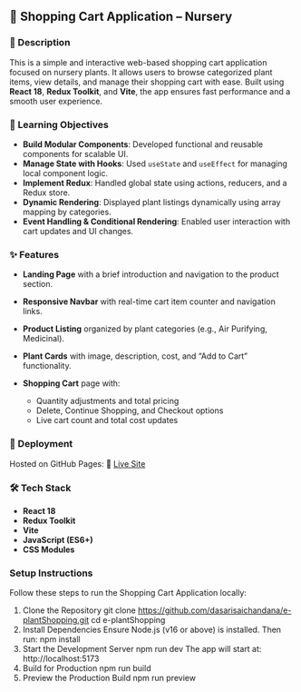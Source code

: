 ## 🛒 Shopping Cart Application – Nursery

### 📝 Description

This is a simple and interactive web-based shopping cart application focused on nursery plants. It allows users to browse categorized plant items, view details, and manage their shopping cart with ease. Built using **React 18**, **Redux Toolkit**, and **Vite**, the app ensures fast performance and a smooth user experience.

### 🎯 Learning Objectives

* **Build Modular Components**: Developed functional and reusable components for scalable UI.
* **Manage State with Hooks**: Used `useState` and `useEffect` for managing local component logic.
* **Implement Redux**: Handled global state using actions, reducers, and a Redux store.
* **Dynamic Rendering**: Displayed plant listings dynamically using array mapping by categories.
* **Event Handling & Conditional Rendering**: Enabled user interaction with cart updates and UI changes.

### ✨ Features

* **Landing Page** with a brief introduction and navigation to the product section.
* **Responsive Navbar** with real-time cart item counter and navigation links.
* **Product Listing** organized by plant categories (e.g., Air Purifying, Medicinal).
* **Plant Cards** with image, description, cost, and “Add to Cart” functionality.
* **Shopping Cart** page with:

  * Quantity adjustments and total pricing
  * Delete, Continue Shopping, and Checkout options
  * Live cart count and total cost updates

### 🚀 Deployment

Hosted on GitHub Pages:
🔗 [Live Site](https://dasarisaichandana.github.io/e-plantShopping/)

### 🛠 Tech Stack

* **React 18**
* **Redux Toolkit**
* **Vite**
* **JavaScript (ES6+)**
* **CSS Modules**
### Setup Instructions
Follow these steps to run the Shopping Cart Application locally:
1. Clone the Repository
git clone https://github.com/dasarisaichandana/e-plantShopping.git
cd e-plantShopping
2. Install Dependencies
Ensure Node.js (v16 or above) is installed. Then run:
npm install
3. Start the Development Server
npm run dev
The app will start at:
http://localhost:5173
4. Build for Production
npm run build
5. Preview the Production Build
npm run preview
